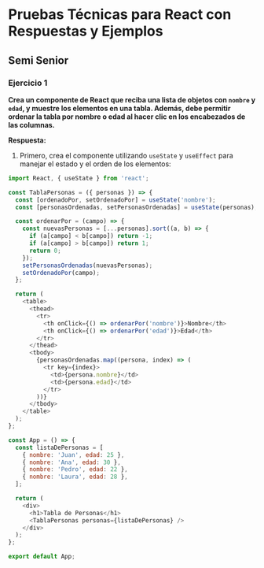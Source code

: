 # Pruebas Técnicas para React con Respuestas y Ejemplos

## Semi Senior

### Ejercicio 1
**Crea un componente de React que reciba una lista de objetos con `nombre` y `edad`, y muestre los elementos en una tabla. Además, debe permitir ordenar la tabla por nombre o edad al hacer clic en los encabezados de las columnas.**

**Respuesta:**

1. Primero, crea el componente utilizando `useState` y `useEffect` para manejar el estado y el orden de los elementos:

```javascript
import React, { useState } from 'react';

const TablaPersonas = ({ personas }) => {
  const [ordenadoPor, setOrdenadoPor] = useState('nombre');
  const [personasOrdenadas, setPersonasOrdenadas] = useState(personas);

  const ordenarPor = (campo) => {
    const nuevasPersonas = [...personas].sort((a, b) => {
      if (a[campo] < b[campo]) return -1;
      if (a[campo] > b[campo]) return 1;
      return 0;
    });
    setPersonasOrdenadas(nuevasPersonas);
    setOrdenadoPor(campo);
  };

  return (
    <table>
      <thead>
        <tr>
          <th onClick={() => ordenarPor('nombre')}>Nombre</th>
          <th onClick={() => ordenarPor('edad')}>Edad</th>
        </tr>
      </thead>
      <tbody>
        {personasOrdenadas.map((persona, index) => (
          <tr key={index}>
            <td>{persona.nombre}</td>
            <td>{persona.edad}</td>
          </tr>
        ))}
      </tbody>
    </table>
  );
};

const App = () => {
  const listaDePersonas = [
    { nombre: 'Juan', edad: 25 },
    { nombre: 'Ana', edad: 30 },
    { nombre: 'Pedro', edad: 22 },
    { nombre: 'Laura', edad: 28 },
  ];

  return (
    <div>
      <h1>Tabla de Personas</h1>
      <TablaPersonas personas={listaDePersonas} />
    </div>
  );
};

export default App;
